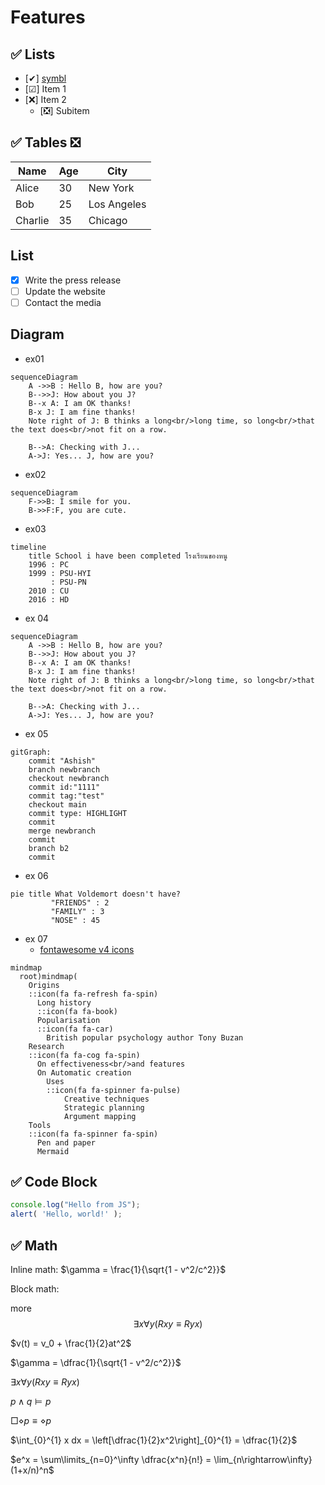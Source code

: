 # Features
## ✅ Lists
- [✔] [symbl](https://symbl.cc/)
- [☑] Item 1
- [❌] Item 2
  - [❎] Subitem

## ✅ Tables ❎

| Name       | Age | City      |
|------------|-----|-----------|
| Alice      | 30  | New York  |
| Bob        | 25  | Los Angeles|
| Charlie    | 35  | Chicago   |

## List

- [x] Write the press release
- [ ] Update the website
- [ ] Contact the media

## Diagram

- ex01

```mermaid
sequenceDiagram
    A ->>B : Hello B, how are you?
    B-->>J: How about you J?
    B--x A: I am OK thanks!
    B-x J: I am fine thanks!
    Note right of J: B thinks a long<br/>long time, so long<br/>that the text does<br/>not fit on a row.

    B-->A: Checking with J...
    A->J: Yes... J, how are you?
```
- ex02

```mermaid
sequenceDiagram
    F->>B: I smile for you.
    B->>F:F, you are cute.
```
- ex03

```mermaid
timeline
    title School i have been completed โรงเรียนของหนู
    1996 : PC
    1999 : PSU-HYI
         : PSU-PN
    2010 : CU
    2016 : HD
```
- ex 04

```mermaid
sequenceDiagram
    A ->>B : Hello B, how are you?
    B-->>J: How about you J?
    B--x A: I am OK thanks!
    B-x J: I am fine thanks!
    Note right of J: B thinks a long<br/>long time, so long<br/>that the text does<br/>not fit on a row.

    B-->A: Checking with J...
    A->J: Yes... J, how are you?
```

- ex 05

```mermaid
gitGraph:
    commit "Ashish"
    branch newbranch
    checkout newbranch
    commit id:"1111"
    commit tag:"test"
    checkout main
    commit type: HIGHLIGHT
    commit
    merge newbranch
    commit
    branch b2
    commit
```

- ex 06

```mermaid
pie title What Voldemort doesn't have?
         "FRIENDS" : 2
         "FAMILY" : 3
         "NOSE" : 45
```

- ex 07
	- [fontawesome v4 icons](https://fontawesome.com/v4/icons/)

```mermaid
mindmap
  root)mindmap(
    Origins
	::icon(fa fa-refresh fa-spin)
      Long history
      ::icon(fa fa-book)
      Popularisation
	  ::icon(fa fa-car)
        British popular psychology author Tony Buzan
    Research
	::icon(fa fa-cog fa-spin)
      On effectiveness<br/>and features
      On Automatic creation
        Uses
		::icon(fa fa-spinner fa-pulse)
            Creative techniques
            Strategic planning
            Argument mapping
    Tools
	::icon(fa fa-spinner fa-spin)
      Pen and paper
      Mermaid
```

## ✅ Code Block

```js
console.log("Hello from JS");
alert( 'Hello, world!' );
```

## ✅ Math

Inline math: $\gamma = \frac{1}{\sqrt{1 - v^2/c^2}}$

Block math:

more
$$
\exists x \forall y (Rxy \equiv Ryx)
$$

$v(t) = v_0 + \frac{1}{2}at^2$

$\gamma = \dfrac{1}{\sqrt{1 - v^2/c^2}}$  

$\exists x \forall y (Rxy \equiv Ryx)$

$p \wedge q \models p$

$\Box\diamond p\equiv\diamond p$

$\int_{0}^{1} x dx = \left[\dfrac{1}{2}x^2\right]_{0}^{1} = \dfrac{1}{2}$

$e^x = \sum\limits_{n=0}^\infty \dfrac{x^n}{n!} = \lim_{n\rightarrow\infty} (1+x/n)^n$

